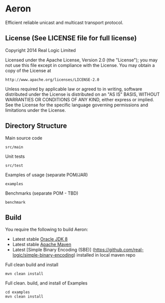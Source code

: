 Aeron
=====

Efficient reliable unicast and multicast transport protocol.

License (See LICENSE file for full license)
-------------------------------------------
Copyright 2014 Real Logic Limited

Licensed under the Apache License, Version 2.0 (the "License");
you may not use this file except in compliance with the License.
You may obtain a copy of the License at

    http://www.apache.org/licenses/LICENSE-2.0

Unless required by applicable law or agreed to in writing, software
distributed under the License is distributed on an "AS IS" BASIS,
WITHOUT WARRANTIES OR CONDITIONS OF ANY KIND, either express or implied.
See the License for the specific language governing permissions and
limitations under the License.

Directory Structure
-------------------

Main source code

    src/main

Unit tests

    src/test

Examples of usage (separate POM/JAR)

    examples

Benchmarks (separate POM - TBD)

    benchmark

Build
-----

You require the following to build Aeron:

* Latest stable [Oracle JDK 8](http://www.oracle.com/technetwork/java/)
* Latest stable [Apache Maven](http://maven.apache.org/)
* Latest [Simple Binary Encoding (SBE)] (https://github.com/real-logic/simple-binary-encoding) installed in local maven repo

Full clean build and install

    mvn clean install

Full clean. build, and install of Examples

    cd examples
    mvn clean install
